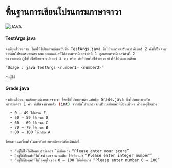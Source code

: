# พื้นฐานการเขียนโปรแกรมภาษาจาวา

![JAVA](https://img.shields.io/badge/Java-ED8B00?style=for-the-badge&logo=java&logoColor=white)

#### TestArgs.java

```sh
จงเขียนโปรแกรม โดยให้โปรแกรมต้นฉบับชื่อ TestArgs.java ซึ่งโปรแกรมจะรับพารามิเตอร์ 2 ค่าที่เป็นจานวนจริง(float) 
จากนั้นโปรแกรมจะคานวณและแสดงผลที่ได้จากพารามิเตอร์ตัวที่ 1 คูณกับพารามิเตอร์ตัวที่ 2 
ตรวจสอบถ้าผู้ใช้ไม่ได้ป้อนพารามิเตอร์ 2 ค่า หรือ ค่าที่ป้อนไม่ใช่จานวนจริงให้โปรแกรมเตือน 

“Usage : java TestArgs <number1> <number2>” 

กับผู้ใช้
```

#### Grade.java

```sh
จงเขียนโปรแกรมตัดเกรดด้วยภาษาจาวา โดยใช้โปรแกรมต้นฉบับชื่อ Grade.java ซึ่งโปรแกรมจะรับ
พารามิเตอร์ 1 ค่า ที่เป็นจานวนเต็ม (int) จากนั้นโปรแกรมจะเปรียบเทียบค่าที่ป้อนเข้ามา ถ้าค่าอยู่ในช่วง

  • 0 – 49 ได้เกรด F
  • 50 – 59 ได้เกรด D
  • 60 – 69 ได้เกรด C
  • 70 – 79 ได้เกรด B
  • 80 – 100 ได้เกรด A
  
โดยกาหนดเงื่อนไขในการรับค่าพารามิเตอร์เพิ่มเติมดังนี้

  • ถ้าผู้ใช้ไม่ได้ป้อนพารามิเตอร์ ให้เตือนว่า “Please enter your score”
  • ถ้าผู้ใช้ป้อนค่าที่ไม่ใช่ตัวเลขจานวนเต็ม ให้เตือนว่า “Please enter integer number”
  • ถ้าผู้ใช้ป้อนค่าที่ไม่ได้อยู่ในช่วง 0 – 100 ให้เตือนว่า “Please enter number 0 – 100”
  
```

